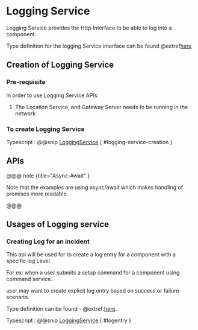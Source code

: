 # Logging Service

Logging Service provides the Http Interface to be able to log into a component.

Type definition for the logging Service interface can be found @extref[here](ts-docs:interfaces/clients.loggingservice.html)

## Creation of Logging Service

### Pre-requisite

In order to use Logging Service APIs:

1. The Location Service, and Gateway Server needs to be running in the network

### To create Logging Service

Typescript
:   @@snip [LoggingService](../../../../example/src/documentation/log/LoggingServiceExamples.ts) { #logging-service-creation }

## APIs

@@@ note {title="Async-Await" }

Note that the examples are using async/await which makes handling of promises more readable.

@@@
## Usages of Logging service

### Creating Log for an incident

This api will be used for to create a log entry for a component with a specific log Level.

For ex: when a user submits a setup command for a component using command service.

user may want to create explicit log entry based on success or failure scenario.

Type definition can be found - @extref:[here](ts-docs:interfaces/clients.loggingservice.html#log).

Typescript
:   @@snip [LoggingService](../../../../example/src/documentation/log/LoggingServiceExamples.ts) { #logentry }


